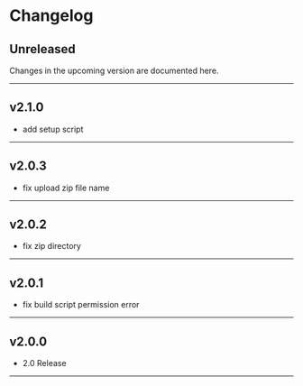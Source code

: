 # Changelog

## Unreleased
Changes in the upcoming version are documented here.

---

## v2.1.0

- add setup script

---

## v2.0.3

- fix upload zip file name

---

## v2.0.2

- fix zip directory

---

## v2.0.1

- fix build script permission error

---

## v2.0.0

- 2.0 Release

---
